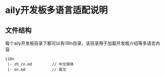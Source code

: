 # aily开发板多语言适配说明  

## 文件结构
每个aily开发板目录下都可以有i18n目录，该目录用于加载开发板介绍等多语言内容
```
i18n  
 |- zh_cn.md         // 中文简体
 |- en.md            // 英文
```